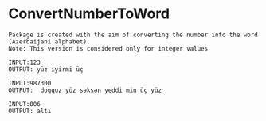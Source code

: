 # ConvertNumberToWord
```
Package is created with the aim of converting the number into the word (Azerbaijani alphabet).
Note: This version is considered only for integer values
```
```
INPUT:123
OUTPUT: yüz iyirmi üç
```
```
INPUT:987300
OUTPUT:  doqquz yüz səksən yeddi min üç yüz
```
```
INPUT:006
OUTPUT: altı
```

